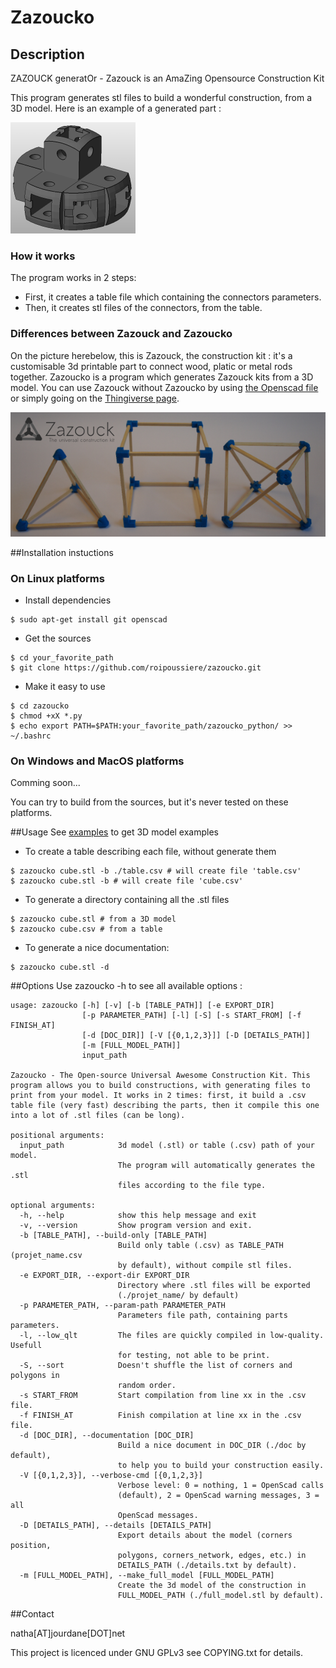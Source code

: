 Zazoucko
=====

## Description
ZAZOUCK generatOr - Zazouck is an AmaZing Opensource Construction Kit

This program generates stl files to build a wonderful construction, from a 3D model. Here is an example of a generated part :

![A generated part](./pictures/generated_part.png "A generated part")

### How it works
The program works in 2 steps:
- First, it creates a table file which containing the connectors parameters.
- Then, it creates stl files of the connectors, from the table.

### Differences between Zazouck and Zazoucko
On the picture herebelow, this is Zazouck, the construction kit : it's a customisable 3d printable part to connect wood, platic or metal rods together. Zazoucko is a program which generates Zazouck kits from a 3D model. You can use Zazouck without Zazoucko by using [the Openscad file](scad/corner.scad) or simply going on the  [Thingiverse page](http://www.thingiverse.com/thing:179597).

![Zazouck](./pictures/Zazouck_wide.png "Zazouck")

##Installation instuctions

### On Linux platforms
- Install dependencies

```shell
$ sudo apt-get install git openscad
```

- Get the sources

```shell
$ cd your_favorite_path
$ git clone https://github.com/roipoussiere/zazoucko.git
```

- Make it easy to use

```shell
$ cd zazoucko
$ chmod +xX *.py
$ echo export PATH=$PATH:your_favorite_path/zazoucko_python/ >> ~/.bashrc
```

### On Windows and MacOS platforms

Comming soon...

You can try to build from the sources, but it's never tested on these platforms.

##Usage
See [examples](examples/) to get 3D model examples

- To create a table describing each file, without generate them

```shell
$ zazoucko cube.stl -b ./table.csv # will create file 'table.csv'
$ zazoucko cube.stl -b # will create file 'cube.csv'
```

- To generate a directory containing all the .stl files

```shell
$ zazoucko cube.stl # from a 3D model
$ zazoucko cube.csv # from a table
```

- To generate a nice documentation:

```shell
$ zazoucko cube.stl -d
```
##Options
Use zazoucko -h to see all available options :

```
usage: zazoucko [-h] [-v] [-b [TABLE_PATH]] [-e EXPORT_DIR]
                [-p PARAMETER_PATH] [-l] [-S] [-s START_FROM] [-f FINISH_AT]
                [-d [DOC_DIR]] [-V [{0,1,2,3}]] [-D [DETAILS_PATH]]
                [-m [FULL_MODEL_PATH]]
                input_path

Zazoucko - The Open-source Universal Awesome Construction Kit. This program allows you to build constructions, with generating files to print from your model. It works in 2 times: first, it build a .csv table file (very fast) describing the parts, then it compile this one into a lot of .stl files (can be long).

positional arguments:
  input_path            3d model (.stl) or table (.csv) path of your model.
                        The program will automatically generates the .stl
                        files according to the file type.

optional arguments:
  -h, --help            show this help message and exit
  -v, --version         Show program version and exit.
  -b [TABLE_PATH], --build-only [TABLE_PATH]
                        Build only table (.csv) as TABLE_PATH (projet_name.csv
                        by default), without compile stl files.
  -e EXPORT_DIR, --export-dir EXPORT_DIR
                        Directory where .stl files will be exported
                        (./projet_name/ by default)
  -p PARAMETER_PATH, --param-path PARAMETER_PATH
                        Parameters file path, containing parts parameters.
  -l, --low_qlt         The files are quickly compiled in low-quality. Usefull
                        for testing, not able to be print.
  -S, --sort            Doesn't shuffle the list of corners and polygons in
                        random order.
  -s START_FROM         Start compilation from line xx in the .csv file.
  -f FINISH_AT          Finish compilation at line xx in the .csv file.
  -d [DOC_DIR], --documentation [DOC_DIR]
                        Build a nice document in DOC_DIR (./doc by default),
                        to help you to build your construction easily.
  -V [{0,1,2,3}], --verbose-cmd [{0,1,2,3}]
                        Verbose level: 0 = nothing, 1 = OpenScad calls
                        (default), 2 = OpenScad warning messages, 3 = all
                        OpenScad messages.
  -D [DETAILS_PATH], --details [DETAILS_PATH]
                        Export details about the model (corners position,
                        polygons, corners_network, edges, etc.) in
                        DETAILS_PATH (./details.txt by default).
  -m [FULL_MODEL_PATH], --make_full_model [FULL_MODEL_PATH]
                        Create the 3d model of the construction in
                        FULL_MODEL_PATH (./full_model.stl by default).
```

##Contact

natha[AT]jourdane[DOT]net

This project is licenced under GNU GPLv3 see COPYING.txt for details.
